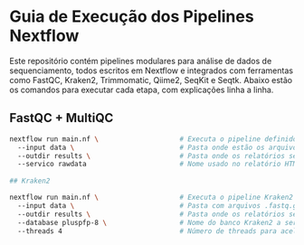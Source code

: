 # Guia de Execução dos Pipelines Nextflow

Este repositório contém pipelines modulares para análise de dados de sequenciamento, todos escritos em Nextflow e integrados com ferramentas como FastQC, Kraken2, Trimmomatic, Qiime2, SeqKit e Seqtk. Abaixo estão os comandos para executar cada etapa, com explicações linha a linha.

## FastQC + MultiQC

```bash
nextflow run main.nf \                    # Executa o pipeline definido no arquivo main.nf
  --input data \                          # Pasta onde estão os arquivos .fastq.gz
  --outdir results \                      # Pasta onde os relatórios serão salvos
  --servico rawdata                       # Nome usado no relatório HTML do MultiQC (ex: rawdata_report.html)
  
## Kraken2

nextflow run main.nf \                    # Executa o pipeline Kraken2
  --input data \                          # Pasta com arquivos .fastq.gz em pares (R1/R2)
  --outdir results \                      # Pasta onde os relatórios serão salvos
  --database pluspfp-8 \                  # Nome do banco Kraken2 a ser baixado e usado
  --threads 4                             # Número de threads para acelerar a classificação taxonômica

  
